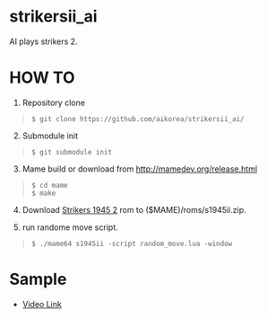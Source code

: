 # strikersii_ai
AI plays strikers 2.

HOW TO
=============

1. Repository clone     
 > `$ git clone https://github.com/aikorea/strikersii_ai/`

2. Submodule init    
 > `$ git submodule init`

3. Mame build or download from http://mamedev.org/release.html    
 > `$ cd mame`     
 > `$ make`    

4. Download [Strikers 1945 2](http://doperoms.com/roms/mame/s1945ii.zip.html/689168/S1945ii.zip.html) rom to ($MAME)/roms/s1945ii.zip.

5. run randome move script.    
 > `$ ./mame64 s1945ii -script random_move.lua -window`


Sample 
=============   
- [Video Link](https://youtu.be/resr2K0z1Aw)  

